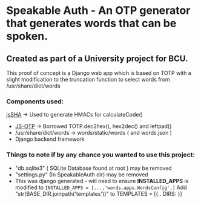 # Speakable Auth - An OTP generator that generates words that can be spoken.
## Created as part of a University project for BCU.

This proof of concept is a Django web app which is based on TOTP with a slight
modification to the truncation function to select words from /usr/share/dict/words

### Components used:
  [jsSHA](https://github.com/Caligatio/jsSHA) -> Used to generate HMACs for calculateCode()
- [JS-OTP](https://github.com/jiangts/JS-OTP) -> Borrowed TOTP.dec2hex(), hex2dec() and leftpad()
- /usr/share/dict/words -> words/static/words ( and words.json )
- Django backend framework

### Things to note if by any chance you wanted to use this project:
- "db.sqlite3" ( SQLite Database found at root ) may be removed
- "settings.py" (In SpeakableAuth dir) may be removed
- This was django generated - will need to ensure  **INSTALLED_APPS** is modified to `INSTALLED_APPS = [...,'words.apps.WordsConfig',]`
  Add "str(BASE_DIR.joinpath('templates'))" to TEMPLATES = [{.. DIRS: }]
